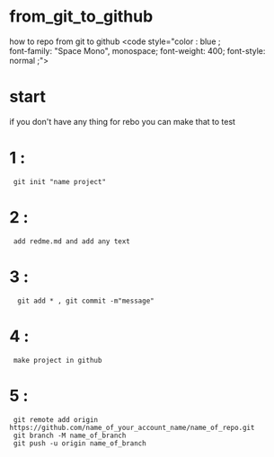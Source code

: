 <head>
  <link rel="preconnect" href="https://fonts.googleapis.com">
  <link rel="preconnect" href="https://fonts.gstatic.com" crossorigin>
  <link href="https://fonts.googleapis.com/css2?family=Space+Mono:ital,wght@0,400;0,700;1,400;1,700&display=swap" rel="stylesheet">
</head>

# from_git_to_github
how to repo from git to github
<code style="color : blue ;   
  font-family: "Space Mono", monospace;
  font-weight: 400;
  font-style: normal
  ;">
# start
if you don't have any thing for rebo you can make that to test
 # 1 :
     git init "name project"
 # 2 : 
     add redme.md and add any text
 # 3 :
      git add * , git commit -m"message"
 # 4 :
     make project in github
 # 5 :
     git remote add origin https://github.com/name_of_your_account_name/name_of_repo.git
     git branch -M name_of_branch
     git push -u origin name_of_branch

</code>
